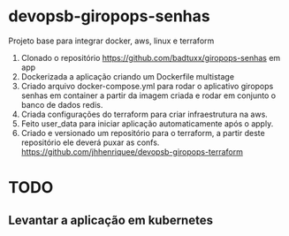 # devopsb-giropops-senhas
Projeto base para integrar docker, aws, linux e terraform

1. Clonado o repositório https://github.com/badtuxx/giropops-senhas em app
2. Dockerizada a aplicação criando um Dockerfile multistage
3. Criado arquivo docker-compose.yml para rodar o aplicativo giropops senhas em container a partir da imagem criada e rodar em conjunto o banco de dados redis.
4. Criada configurações do terraform para criar infraestrutura na aws.
5. Feito user_data para iniciar aplicação automaticamente após o apply.
6. Criado e versionado um repositório para o terraform, a partir deste repositório ele deverá puxar as confs. 
https://github.com/jhhenriquee/devopsb-giropops-terraform

# TODO

## Levantar a aplicação em kubernetes